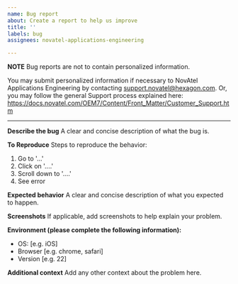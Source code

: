 ```yaml
---
name: Bug report
about: Create a report to help us improve
title: ''
labels: bug
assignees: novatel-applications-engineering

---
```


**NOTE** 
Bug reports are not to contain personalized information. 

You may submit personalized information if necessary to NovAtel Applications Engineering by contacting support.novatel@hexagon.com. Or, you may follow the general Support process explained here: https://docs.novatel.com/OEM7/Content/Front_Matter/Customer_Support.htm

--------------

**Describe the bug**
A clear and concise description of what the bug is.

**To Reproduce**
Steps to reproduce the behavior:
1. Go to '...'
2. Click on '....'
3. Scroll down to '....'
4. See error

**Expected behavior**
A clear and concise description of what you expected to happen.

**Screenshots**
If applicable, add screenshots to help explain your problem.

**Environment (please complete the following information):**
 - OS: [e.g. iOS]
 - Browser [e.g. chrome, safari]
 - Version [e.g. 22]

**Additional context**
Add any other context about the problem here.
